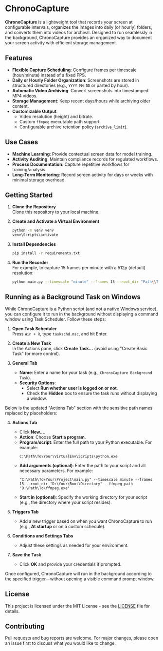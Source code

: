 # ChronoCapture

**ChronoCapture** is a lightweight tool that records your screen at configurable intervals, organizes the images into daily (or hourly) folders, and converts them into videos for archival. Designed to run seamlessly in the background, ChronoCapture provides an organized way to document your screen activity with efficient storage management.

## Features

- **Flexible Capture Scheduling**: Configure frames per timescale (hour/minute) instead of a fixed FPS.
- **Daily or Hourly Folder Organization**: Screenshots are stored in structured directories (e.g., `YYYY-MM-DD` or parted by hour).
- **Automatic Video Archiving**: Convert screenshots into timestamped MP4 videos.
- **Storage Management**: Keep recent days/hours while archiving older content.
- **Customizable Output**:
  - Video resolution (height) and bitrate.
  - Custom `ffmpeg` executable path support.
  - Configurable archive retention policy (`archive_limit`).

## Use Cases

- **Machine Learning**: Provide contextual screen data for model training.
- **Activity Auditing**: Maintain compliance records for regulated workflows.
- **Process Documentation**: Capture repetitive workflows for training/analysis.
- **Long-Term Monitoring**: Record screen activity for days or weeks with minimal storage overhead.

## Getting Started

1. **Clone the Repository**  
   Clone this repository to your local machine.

2. **Create and Activate a Virtual Environment**

   ```bash
   python -m venv venv
   venv\Scripts\activate
   ```

3. **Install Dependencies**

   ```bash
   pip install -r requirements.txt
   ```

4. **Run the Recorder**  
   For example, to capture 15 frames per minute with a 512p (default) resolution:

   ```bash
   python main.py --timescale "minute" --frames 15 --root_dir "Path\\To\\root" --ffmpeg_path "Path\\To\\ffmpeg.exe"
   ```

## Running as a Background Task on Windows

While ChronoCapture is a Python script (and not a native Windows service), you can configure it to run in the background without displaying a command window using Task Scheduler. Follow these steps:

1. **Open Task Scheduler**  
   Press `Win + R`, type `taskschd.msc`, and hit Enter.

2. **Create a New Task**  
   In the Actions pane, click **Create Task...** (avoid using "Create Basic Task" for more control).

3. **General Tab**  
   - **Name**: Enter a name for your task (e.g., `ChronoCapture Background Task`).
   - **Security Options**:  
     - Select **Run whether user is logged on or not**.
     - Check the **Hidden** box to ensure the task runs without displaying a window.

Below is the updated "Actions Tab" section with the sensitive path names replaced by placeholders:

4. **Actions Tab**  
   - Click **New...**.  
   - **Action**: Choose **Start a program**.  
   - **Program/script**: Enter the full path to your Python executable. For example:  
     ```
     C:\Path\To\Your\VirtualEnv\Scripts\python.exe
     ```  
   - **Add arguments (optional)**: Enter the path to your script and all necessary parameters. For example:  
     ```
     "C:\Path\To\Your\Project\main.py" --timescale minute --frames 15 --root_dir "D:\Your\Root\Directory" --ffmpeg_path "D:\Path\To\ffmpeg.exe"
     ```  
   - **Start in (optional)**: Specify the working directory for your script (e.g., the directory where your script resides).

5. **Triggers Tab**  
   - Add a new trigger based on when you want ChronoCapture to run (e.g., **At startup** or on a custom schedule).

6. **Conditions and Settings Tabs**  
   - Adjust these settings as needed for your environment.

7. **Save the Task**  
   - Click **OK** and provide your credentials if prompted.

Once configured, ChronoCapture will run in the background according to the specified trigger—without opening a visible command prompt window.

## License

This project is licensed under the MIT License - see the [LICENSE](LICENSE) file for details.

## Contributing

Pull requests and bug reports are welcome. For major changes, please open an issue first to discuss what you would like to change.
```
